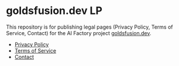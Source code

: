 # goldsfusion.dev LP

This repository is for publishing legal pages (Privacy Policy, Terms of Service, Contact) for the AI Factory project [goldsfusion.dev](https://goldsfusion.dev/).

- [Privacy Policy](privacy.md)
- [Terms of Service](terms.md)
- [Contact](contact.md)
